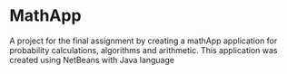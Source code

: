 # MathApp
A project for the final assignment by creating a mathApp application for probability calculations, algorithms and arithmetic. This application was created using NetBeans with Java language
